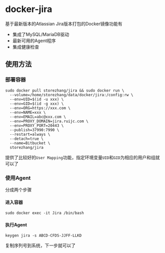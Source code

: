 # docker-jira

基于最新版本的Atlassian Jira版本打包的Docker镜像功能有
- 集成了MySQL/MariaDB驱动
- 最新可用的Agent程序
- 集成健康检查

## 使用方法

### 部署容器

```shell
sudo docker pull storezhang/jira && sudo docker run \
  --volume=/home/storezhang/data/docker/jira:/config:rw \
  --env=UID=$(id -u xxx) \
  --env=GID=$(id -g xxx) \
  --env=ORG=https://xxx.com \
  --env=NAME=xxx \
  --env=EMAIL=abc@xxx.com \
  --env=PROXY_DOMAIN=jira.ruijc.com \
  --env=PROXY_PORT=20443 \
  --publish=37990:7990 \
  --restart=always \
  --detach=true \
  --name=Bitbucket \
  storezhang/jira
```

提供了比较好的`User Mapping`功能，指定环境变量`UID`和`GID`为相应的用户和组就可以了

### 使用Agent

分成两个步骤

#### 进入容器

```shell
sudo docker exec -it Jira /bin/bash
```

#### 执行Agent

```shell
keygen jira -s ABCD-CFDS-JJFF-LLKD
```

复制序列号到系统，下一步就可以了
